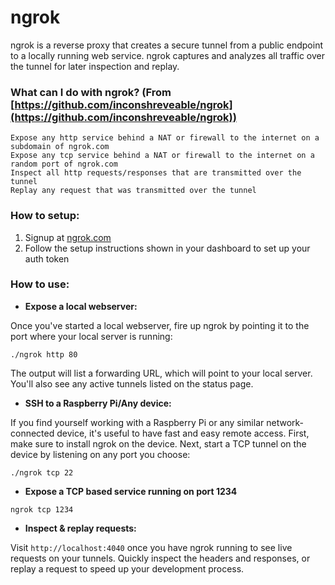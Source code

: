 # ngrok

ngrok is a reverse proxy that creates a secure tunnel from a public endpoint to a locally running web service. ngrok captures and analyzes all traffic over the tunnel for later inspection and replay.

### What can I do with ngrok? (From [https://github.com/inconshreveable/ngrok](https://github.com/inconshreveable/ngrok))

    Expose any http service behind a NAT or firewall to the internet on a subdomain of ngrok.com
    Expose any tcp service behind a NAT or firewall to the internet on a random port of ngrok.com
    Inspect all http requests/responses that are transmitted over the tunnel
    Replay any request that was transmitted over the tunnel
    
### How to setup:

1. Signup at [ngrok.com](ngrok.com)
2. Follow the setup instructions shown in your dashboard to set up your auth token

### How to use:

- **Expose a local webserver:**

Once you've started a local webserver, fire up ngrok by pointing it to the port where your local server is running:

`./ngrok http 80`

The output will list a forwarding URL, which will point to your local server. You'll also see any active tunnels listed on the status page.

- **SSH to a Raspberry Pi/Any device:**

If you find yourself working with a Raspberry Pi or any similar network-connected device, it's useful to have fast and easy remote access. First, make sure to install ngrok on the device. Next, start a TCP tunnel on the device by listening on any port you choose:

`./ngrok tcp 22`

- **Expose a TCP based service running on port 1234**

`ngrok tcp 1234`

- **Inspect & replay requests:**

Visit `http://localhost:4040` once you have ngrok running to see live requests on your tunnels. Quickly inspect the headers and responses, or replay a request to speed up your development process.
